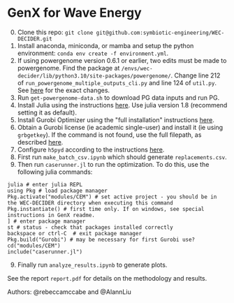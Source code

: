 # GenX for Wave Energy

0. Clone this repo: `git clone git@github.com:symbiotic-engineering/WEC-DECIDER.git`
1. Install anaconda, miniconda, or mamba and setup the python environment: `conda env create -f environment.yml`.
2. If using powergenome version 0.6.1 or earlier, two edits must be made to powergenome. Find the package at `/envs/wec-decider/lib/python3.10/site-packages/powergenome/`. Change line 212 of `run_powergenome_multiple_outputs_cli.py` and line 124 of `util.py`. See [here](https://github.com/PowerGenome/PowerGenome/pulls?q=is%3Apr+author%3Arebeccamccabe) for the exact changes.
3. Run `get-powergenome-data.sh` to download PG data inputs and run PG.
4. Install Julia using the instructions [here](https://julialang.org/downloads/). Use julia version 1.8 (recommend setting it as default).
5. Install Gurobi Optimizer using the "full installation" instructions [here](https://support.gurobi.com/hc/en-us/articles/4534161999889-How-do-I-install-Gurobi-Optimizer).
6. Obtain a Gurobi license (ie academic single-user) and install it (ie using `grbgetkey`). If the command is not found, use the full filepath, as described [here](https://support.gurobi.com/hc/en-us/articles/360040113232-How-do-I-resolve-the-error-grbgetkey-command-not-found-or-grbgetkey-is-not-recognized).
7. Configure `h5pyd` according to the instructions [here](https://mhkit-software.github.io/MHKiT/WPTO_hindcast_example.html).
8. First run `make_batch_csv.ipynb` which should generate `replacements.csv`.
9. Then run `caserunner.jl` to run the optimization. To do this, use the following julia commands: 
```
julia # enter julia REPL
using Pkg # load package manager
Pkg.activate("modules/CEM") # set active project - you should be in the WEC-DECIDER directory when executing this command
Pkg.instantiate() # first time only. If on windows, see special instructions in GenX readme.
] # enter package manager
st # status - check that packages installed correctly
backspace or ctrl-C  # exit package manager
Pkg.build("Gurobi") # may be necessary for first Gurobi use?
cd("modules/CEM")
include("caserunner.jl")
```
9. Finally run `analyze_results.ipynb` to generate plots.

See the report `report.pdf` for details on the methodology and results.

Authors: @rebeccamccabe and @AlannLiu
